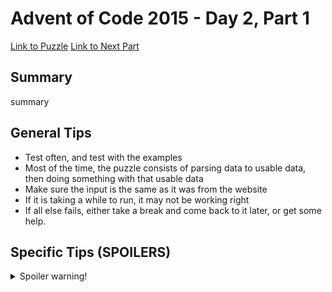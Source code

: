# Advent of Code 2015 - Day 2, Part 1

[Link to Puzzle](https://adventofcode.com/2015/day/2)
[Link to Next Part](https://github.com/CodingAP/unofficial-aoc-syllabus/blob/main/years/2015/day2/part2.md)

## Summary
summary

## General Tips
- Test often, and test with the examples
- Most of the time, the puzzle consists of parsing data to usable data, then doing something with that usable data
- Make sure the input is the same as it was from the website
- If it is taking a while to run, it may not be working right
- If all else fails, either take a break and come back to it later, or get some help.

## Specific Tips (SPOILERS)
<details> <summary>Spoiler warning!</summary>

specific tips

</details>